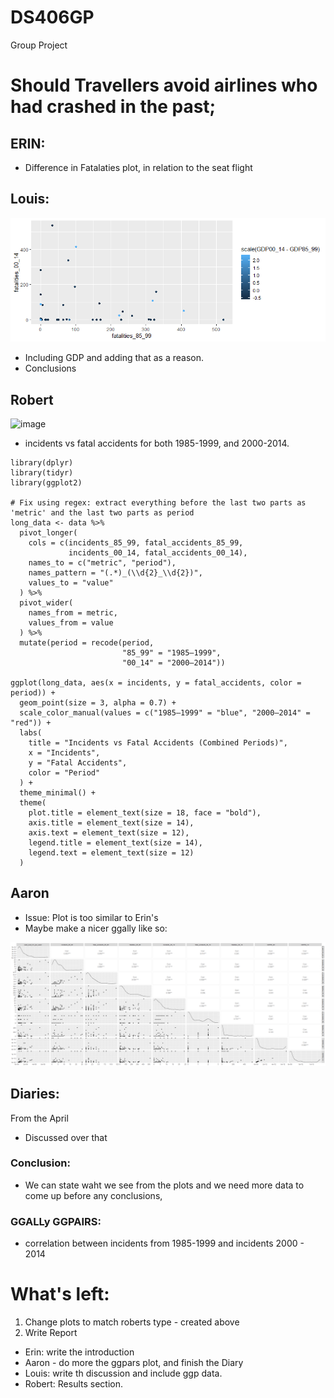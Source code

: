 # DS406GP
Group Project

# Should Travellers avoid airlines who had crashed in the past;  


## ERIN:
- Difference in Fatalaties plot, in relation to the seat flight

## Louis:

![Plotting fatalaties from 2000-2014 and 1985-199](./img/LouisGDPPlot.png "Whatever")

- Including GDP and adding that as a reason.  
- Conclusions

## Robert
<img width="452" alt="image" src="https://github.com/user-attachments/assets/ae020033-8040-4301-b296-19c3ad882dd1" />

- incidents vs fatal accidents for both 1985-1999, and 2000-2014.

```
library(dplyr)
library(tidyr)
library(ggplot2)

# Fix using regex: extract everything before the last two parts as 'metric' and the last two parts as period
long_data <- data %>%
  pivot_longer(
    cols = c(incidents_85_99, fatal_accidents_85_99,
             incidents_00_14, fatal_accidents_00_14),
    names_to = c("metric", "period"),
    names_pattern = "(.*)_(\\d{2}_\\d{2})",
    values_to = "value"
  ) %>%
  pivot_wider(
    names_from = metric,
    values_from = value
  ) %>%
  mutate(period = recode(period,
                         "85_99" = "1985–1999",
                         "00_14" = "2000–2014"))

ggplot(long_data, aes(x = incidents, y = fatal_accidents, color = period)) +
  geom_point(size = 3, alpha = 0.7) +
  scale_color_manual(values = c("1985–1999" = "blue", "2000–2014" = "red")) +
  labs(
    title = "Incidents vs Fatal Accidents (Combined Periods)",
    x = "Incidents",
    y = "Fatal Accidents",
    color = "Period"
  ) +
  theme_minimal() +
  theme(
    plot.title = element_text(size = 18, face = "bold"),
    axis.title = element_text(size = 14),
    axis.text = element_text(size = 12),
    legend.title = element_text(size = 14),
    legend.text = element_text(size = 12)
  )

```


## Aaron
- Issue: Plot is too similar to Erin's
- Maybe make a nicer ggally like so:

![Plotting fatalaties from 2000-2014 and 1985-199](./img/ggpairplot.png "Whatever")

## Diaries:  
From the April 
- Discussed over that 

### Conclusion: 
- We can state waht we see from the plots and we need more data to come up before any conclusions,  

### GGALLy GGPAIRS:

- correlation between incidents from 1985-1999 and incidents 2000 - 2014


# What's left:

1. Change plots to match roberts type - created above
2. Write Report
  - Erin: write the introduction
  - Aaron - do more the ggpars plot, and finish the Diary
  - Louis: write th discussion and include ggp data. 
  - Robert: Results section. 
  
